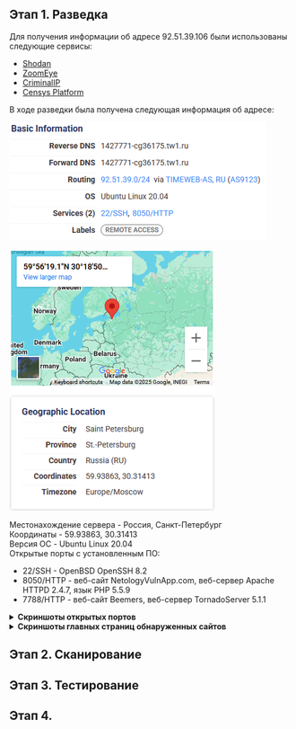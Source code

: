## Этап 1. Разведка

Для получения информации об адресе 92.51.39.106 были использованы следующие сервисы:

- [Shodan](https://https://www.shodan.io)
- [ZoomEye](https://www.zoomeye.ai/)
- [CriminalIP](https://www.criminalip.io/)
- [Censys Platform](https://platform.censys.io)
  
В ходе разведки была получена следующая информация об адресе:

![](pics/92.51.39.106_osint_basic_info.png)

![](pics/92.51.39.106_osint_geo.png)

Местонахождение сервера - Россия, Санкт-Петербург\
Координаты - 59.93863, 30.31413\
Версия ОС - Ubuntu Linux 20.04\
Открытые порты с установленным ПО:
- 22/SSH - OpenBSD OpenSSH 8.2
- 8050/HTTP - веб-сайт NetologyVulnApp.com, веб-сервер Apache HTTPD 2.4.7, язык PHP 5.5.9
- 7788/HTTP - веб-сайт Beemers, веб-сервер TornadoServer 5.1.1

<details>
<summary><b>Скриншоты открытых портов</b></summary>

<p>![](pics/92.51.39.106_osint_open_ports_ssh_22.png)</p>

<p>![](pics/92.51.39.106_osint_open_ports_http_8050.png)</p>

<p>![](pics/92.51.39.106_osint_open_ports_http_7788.png)</p>

</details>

<details>
<summary><b>Скриншоты главных страниц обнаруженных сайтов</b></summary>

![](pics/netologyvulnapp_main_page.png)

![](pics/beemers_main_page.png)

</details>


## Этап 2. Сканирование

## Этап 3. Тестирование

## Этап 4. 